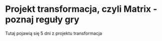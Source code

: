# Projekt transformacja, czyli Matrix - poznaj reguły gry

Tutaj pojawią się 5 dni z projektu transformacja 
